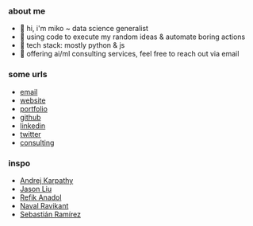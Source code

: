 ### about me

- 👋 hi, i'm miko ~ data science generalist
- 🎲 using code to execute my random ideas & automate boring actions
- 🌱 tech stack: mostly python & js
- 🤝 offering ai/ml consulting services, feel free to reach out via email

### some urls

- [email](mailto:zapalski.mikolaj@gmail.com)
- [website](https://thezapalsky.github.io/)
- [portfolio](https://thezapalsky.github.io/cv)
- [github](https://github.com/thezapalsky)
- [linkedin](https://www.linkedin.com/in/zapalski-mikolaj/)
- [twitter](https://twitter.com/yapalskz)
- [consulting](https://thezapalsky.github.io/consulting/)

### inspo

- [Andrej Karpathy](https://twitter.com/karpathy)
- [Jason Liu](https://x.com/jxnlco)
- [Refik Anadol](https://twitter.com/refikanadol)
- [Naval Ravikant](https://twitter.com/naval)
- [Sebastián Ramírez](https://twitter.com/tiangolo)

<!--
**thezapalsky/thezapalsky** is a ✨ _special_ ✨ repository because its `README.md` (this file) appears on your GitHub profile.

Here are some ideas to get you started:

- 🔭 I’m currently working on ...
- 🌱 I’m currently learning ...
- 👯 I’m looking to collaborate on ...
- 🤔 I’m looking for help with ...
- 💬 Ask me about ...
- 📫 How to reach me: ...
- 😄 Pronouns: ...
- ⚡ Fun fact: ...
-->
